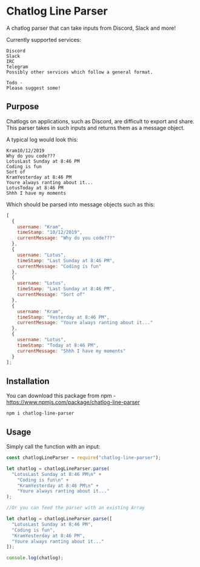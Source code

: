 # Chatlog Line Parser

A chatlog parser that can take inputs from Discord, Slack and more!

Currently supported services:

```
Discord
Slack
IRC
Telegram
Possibly other services which follow a general format.

Todo -
Please suggest some!
```

## Purpose

Chatlogs on applications, such as Discord, are difficult to export and share. This parser takes in such inputs and returns them as a message object.

A typical log would look this:

```
Kram10/12/2019
Why do you code???
LotusLast Sunday at 8:46 PM
Coding is fun
Sort of
KramYesterday at 8:46 PM
Youre always ranting about it...
LotusToday at 8:46 PM
Shhh I have my moments
```

Which should be parsed into message objects such as this:

```javascript
[
  {
    username: "Kram",
    timeStamp: "10/12/2019",
    currentMessage: "Why do you code???"
  },
  {
    username: "Lotus",
    timeStamp: "Last Sunday at 8:46 PM",
    currentMessage: "Coding is fun"
  },
  {
    username: "Lotus",
    timeStamp: "Last Sunday at 8:46 PM",
    currentMessage: "Sort of"
  },
  {
    username: "Kram",
    timeStamp: "Yesterday at 8:46 PM",
    currentMessage: "Youre always ranting about it..."
  },
  {
    username: "Lotus",
    timeStamp: "Today at 8:46 PM",
    currentMessage: "Shhh I have my moments"
  }
];
```

## Installation

You can download this package from npm - https://www.npmjs.com/package/chatlog-line-parser

```
npm i chatlog-line-parser
```

## Usage

Simply call the function with an input:

```javascript
const chatlogLineParser = require("chatlog-line-parser");

let chatlog = chatlogLineParser.parse(
  "LotusLast Sunday at 8:46 PM\n" +
    "Coding is fun\n" +
    "KramYesterday at 8:46 PM\n" +
    "Youre always ranting about it..."
);

//Or you can feed the parser with an existing Array

let chatlog = chatlogLineParser.parse([
  "LotusLast Sunday at 8:46 PM",
  "Coding is fun",
  "KramYesterday at 8:46 PM",
  "Youre always ranting about it..."
]);

console.log(chatlog);
```
